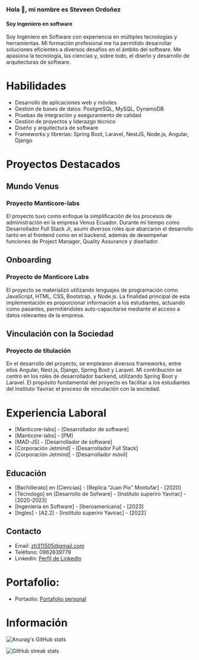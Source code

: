 ### Hola 👋, mi nombre  es Steveen Ordoñez
#### Soy ingeniero en software

Soy Ingeniero en Software con experiencia en múltiples tecnologías y herramientas. Mi formación profesional me ha permitido desarrollar soluciones eficientes a diversos desafíos en el ámbito del software. Me apasiona la tecnología, las ciencias y, sobre todo, el diseño y desarrollo de arquitecturas de software.

# Habilidades

- Desarrollo de aplicaciones web y móviles
- Gestión de bases de datos: PostgreSQL, MySQL, DynamoDB
- Pruebas de integración y aseguramiento de calidad
- Gestión de proyectos y liderazgo técnico
- Diseño y arquitectura de software
- Frameworks y librerías: Spring Boot, Laravel, NestJS, Node.js, Angular, Django

# Proyectos Destacados

## Mundo Venus

### Proyecto Manticore-labs

El proyecto tuvo como enfoque la simplificación de los procesos de administración en la empresa Venus Ecuador. Durante mi tiempo como Desarrollador Full Stack Jr, asumí diversos roles que abarcaron el desarrollo tanto en el frontend como en el backend, además de desempeñar funciones de Project Manager, Quality Assurance y diseñador.

## Onboarding

### Proyecto de Manticore Labs

El proyecto se materializó utilizando lenguajes de programación como JavaScript, HTML, CSS, Bootstrap, y Node.js. La finalidad principal de esta implementación es proporcionar información a los estudiantes, actuando como pasantes, permitiéndoles auto-capacitarse mediante el acceso a datos relevantes de la empresa.

## Vinculación con la Sociedad

### Proyecto de titulación

En el desarrollo del proyecto, se emplearon diversos frameworks, entre ellos Angular, Nest.js, Django, Spring Boot y Laravel. Mi contribución se centró en los roles de desarrollador backend, utilizando Spring Boot y Laravel. El propósito fundamental del proyecto es facilitar a los estudiantes del Instituto Yavirac el proceso de vinculación con la sociedad.

   
# Experiencia Laboral

- [Manticore-labs] - [Desarrollador de software] 
- [Manticore-labs] - [PM]
- [MAD-JS] - [Desarrollador de software]
- [Corporación Jetmind] - [Desarrollador Full Stack]
- [Corporación Jetmind] - [Desarrollador móvil]

## Educación

- [Bachillerato] en [Ciencias] - [Replica "Juan Pío" Montufar] - [2020]
- [Técnologo] en [Desarrollo de Sofware] - [Instituto superiro Yavirac] - [2020-2023]
- [Ingenieria en Software] - [Iberoamericana] - [2023]
- [Ingles] - [A2.2] - [Instituto superiro Yavirac] - [2022]


## Contacto

- Email: zh311505@gmail.com
- Teléfono: 0962639779
- LinkedIn: <a href="https://www.linkedin.com/in/steveen-ordo%C3%B1ez-244b0a227/" target="_blank">Perfil de LinkedIn</a>


#  Portafolio:

- Portaolio: <a href="https://main--steveen-portafolio.netlify.app/system/portafolio/" target="_blank">Portafolio personal</a>

# Información

![Anurag's GitHub stats](https://github-readme-stats.vercel.app/api?username=hscordonez&show_icons=true&theme=radical)

![GitHub streak stats](https://github-readme-streak-stats.herokuapp.com/?user=hscordonez)  



